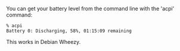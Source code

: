 You can get your battery level from the command line with the 'acpi' command:

    % acpi
    Battery 0: Discharging, 58%, 01:15:09 remaining

This works in Debian Wheezy.
